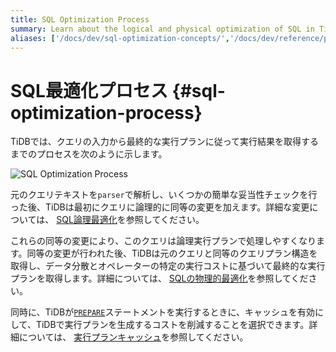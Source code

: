 ```yaml
---
title: SQL Optimization Process
summary: Learn about the logical and physical optimization of SQL in TiDB.
aliases: ['/docs/dev/sql-optimization-concepts/','/docs/dev/reference/performance/sql-optimizer-overview/']
---
```


# SQL最適化プロセス {#sql-optimization-process}

TiDBでは、クエリの入力から最終的な実行プランに従って実行結果を取得するまでのプロセスを次のように示します。

![SQL Optimization Process](/media/sql-optimization.png)

元のクエリテキストを`parser`で解析し、いくつかの簡単な妥当性チェックを行った後、TiDBは最初にクエリに論理的に同等の変更を加えます。詳細な変更については、 [SQL論理最適化](/sql-logical-optimization.md)を参照してください。

これらの同等の変更により、このクエリは論理実行プランで処理しやすくなります。同等の変更が行われた後、TiDBは元のクエリと同等のクエリプラン構造を取得し、データ分散とオペレーターの特定の実行コストに基づいて最終的な実行プランを取得します。詳細については、 [SQLの物理的最適化](/sql-physical-optimization.md)を参照してください。

同時に、TiDBが[`PREPARE`](/sql-statements/sql-statement-prepare.md)ステートメントを実行するときに、キャッシュを有効にして、TiDBで実行プランを生成するコストを削減することを選択できます。詳細については、 [実行プランキャッシュ](/sql-prepared-plan-cache.md)を参照してください。
